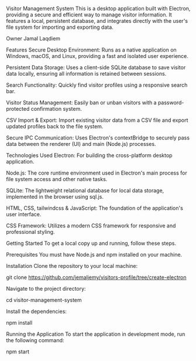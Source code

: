 
Visitor Management System
This is a desktop application built with Electron, providing a secure and efficient way to manage visitor information. It features a local, persistent database, and integrates directly with the user's file system for importing and exporting data.

Owner
Jamal Laqdiem

Features
Secure Desktop Environment: Runs as a native application on Windows, macOS, and Linux, providing a fast and isolated user experience.

Persistent Data Storage: Uses a client-side SQLite database to save visitor data locally, ensuring all information is retained between sessions.

Search Functionality: Quickly find visitor profiles using a responsive search bar.

Visitor Status Management: Easily ban or unban visitors with a password-protected confirmation system.

CSV Import & Export: Import existing visitor data from a CSV file and export updated profiles back to the file system.

Secure IPC Communication: Uses Electron's contextBridge to securely pass data between the renderer (UI) and main (Node.js) processes.

Technologies Used
Electron: For building the cross-platform desktop application.

Node.js: The core runtime environment used in Electron's main process for file system access and other native tasks.

SQLite: The lightweight relational database for local data storage, implemented in the browser using sql.js.

HTML, CSS, tailwindcss & JavaScript: The foundation of the application's user interface.

CSS Framework: Utilizes a modern CSS framework for responsive and professional styling.

Getting Started
To get a local copy up and running, follow these steps.

Prerequisites
You must have Node.js and npm installed on your machine.

Installation
Clone the repository to your local machine:

git clone https://github.com/jemaljemy/visitors-profile/tree/create-electron

Navigate to the project directory:

cd visitor-management-system

Install the dependencies:

npm install

Running the Application
To start the application in development mode, run the following command:

npm start
